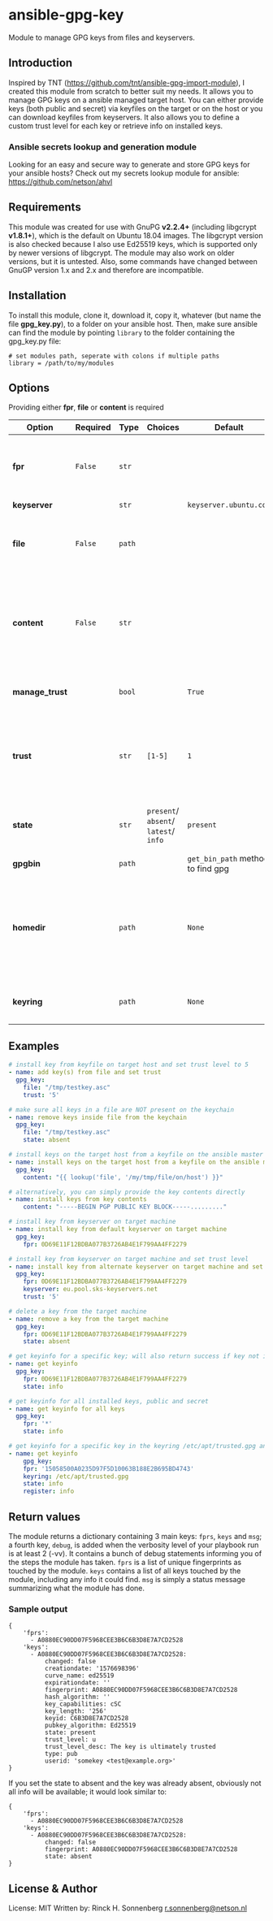 # ansible-gpg-key
Module to manage GPG keys from files and keyservers.

## Introduction
Inspired by TNT (https://github.com/tnt/ansible-gpg-import-module), I created this module from scratch to better suit my needs. It allows you to manage GPG keys on a ansible managed target host. You can either provide keys (both public and secret) via keyfiles on the target or on the host or you can download keyfiles from keyservers. It also allows you to define a custom trust level for each key or retrieve info on installed keys.

### Ansible secrets lookup and generation module

Looking for an easy and secure way to generate and store GPG keys for your ansible hosts? Check out my secrets lookup module for ansible: https://github.com/netson/ahvl

## Requirements

This module was created for use with GnuPG **v2.2.4+** (including libgcrypt **v1.8.1+**), which is the default on Ubuntu 18.04 images. The libgcrypt version is also checked because I also use Ed25519 keys, which is supported only by newer versions of libgcrypt. The module may also work on older versions, but it is untested. Also, some commands have changed between GnuGP version 1.x and 2.x and therefore are incompatible.

## Installation

To install this module, clone it, download it, copy it, whatever (but name the file **gpg_key.py**), to a folder on your ansible host. Then, make sure ansible can find the module by pointing ```library``` to the folder containing the gpg_key.py file:

```
# set modules path, seperate with colons if multiple paths
library = /path/to/my/modules
```

## Options

Providing either **fpr**, **file** or **content** is required

| Option | Required | Type | Choices | Default | Description |
|--------|----------|------|---------|---------|-------------|
| **fpr** | ```False``` | ```str``` | | | Key Fingerprint to install from keyserver, to delete from target machine, or to get info on. To get info on all installed keys, use * as the value for fpr. Using any shorter ID than the full fingerprint will fail. Using the short ID's isn't recommended anyways, due to possible collisions. |
| **keyserver** | | ```str``` | | ```keyserver.ubuntu.com``` | Keyserver to download key from |
| **file** | ```False``` | ```path``` | | | File on target machine containing the key(s) to install; be aware that a file can contain more than 1 key; if this is the case, all keys will be imported and all keys will receive the same trust level. The module auto-detects if the given key is a public or secret key. |
| **content** | ```False``` | ```str``` | | | Contents of keyfile to install on target machine just like the file, the contents can contain more than 1 key and all keys will receive the same trust level. The module auto-detects if the given key is a public or secret key. The content parameter simply creates a temporary file on the target host and then performs the same actions as the file parameter. It is just an easy method to not have to create a keyfile on the target machine first. |
| **manage_trust** | | ```bool``` | | ```True``` | Setting controls wether or not the module controls the trust levels of the (imported) keys. If set to false, no changes will be made to the trust level regardless of the 'trust' setting. |
| **trust** | | ```str``` | ```[1-5]``` | ```1``` | Trust level to apply to newly imported keys or existing keys; please keep in mind that keys with a trust level other than 5 need to be signed by a fully trusted key in order to effectively set the trust level. If your key is not signed by a fully trusted key and the trust level is 2, 3 or 4, the module will report a changed state on each run due to the fact that GnuPG will report an 'Unknown' trust level. |
| **state** | | ```str``` | ```present```/ ```absent```/ ```latest```/ ```info``` | ```present``` | Key should be present, absent, latest (keyserver only) or info. Info only shows info for key given via fpr. Alternatively, you can use the special value * for the fpr to get a list of all installed keys and their relevant info. |
| **gpgbin** | | ```path``` | | ```get_bin_path``` method to find gpg | Full path to GnuPG binary on target host |
| **homedir** | | ```path``` | | ```None``` | Full path to the gpg homedir you wish to use; If none is provided, gpg will use the default homedir of ~/.gnupg Please be aware that this will be the user executing the module on the target host! So there will likely be a difference between running the module with and without become:yes! If you don't want to be surprised, set the path to the homedir with the variable. For more information on the GnuPG homedir, check https://www.gnupg.org/gph/en/manual/r1616.html |
| **keyring** | | ```path``` | | ```None``` | Full Full path to the gpg keyring you wish to use; If none is provided, gpg will use the default. For more information on the GnuPG keyring, check https://www.gnupg.org/gph/en/manual/r1574.html |
            
## Examples

```YAML
# install key from keyfile on target host and set trust level to 5
- name: add key(s) from file and set trust
  gpg_key:
    file: "/tmp/testkey.asc"
    trust: '5'
```
```YAML
# make sure all keys in a file are NOT present on the keychain
- name: remove keys inside file from the keychain
  gpg_key:
    file: "/tmp/testkey.asc"
    state: absent
```
```YAML
# install keys on the target host from a keyfile on the ansible master
- name: install keys on the target host from a keyfile on the ansible master
  gpg_key:
    content: "{{ lookup('file', '/my/tmp/file/on/host') }}"
```
```YAML
# alternatively, you can simply provide the key contents directly
- name: install keys from key contents
    content: "-----BEGIN PGP PUBLIC KEY BLOCK-----........."
```
```YAML
# install key from keyserver on target machine
- name: install key from default keyserver on target machine
  gpg_key:
    fpr: 0D69E11F12BDBA077B3726AB4E1F799AA4FF2279
```
```YAML
# install key from keyserver on target machine and set trust level
- name: install key from alternate keyserver on target machine and set trust level 5
  gpg_key:
    fpr: 0D69E11F12BDBA077B3726AB4E1F799AA4FF2279
    keyserver: eu.pool.sks-keyservers.net
    trust: '5'
```
```YAML
# delete a key from the target machine
- name: remove a key from the target machine
  gpg_key:
    fpr: 0D69E11F12BDBA077B3726AB4E1F799AA4FF2279
    state: absent
```
```YAML
# get keyinfo for a specific key; will also return success if key not installed
- name: get keyinfo
  gpg_key:
    fpr: 0D69E11F12BDBA077B3726AB4E1F799AA4FF2279
    state: info
```
```YAML
# get keyinfo for all installed keys, public and secret
- name: get keyinfo for all keys
  gpg_key:
    fpr: '*'
    state: info
```
```YAML
# get keyinfo for a specific key in the keyring /etc/apt/trusted.gpg and save it to info
- name: get keyinfo
    gpg_key:
    fpr: '15058500A0235D97F5D10063B188E2B695BD4743'
    keyring: /etc/apt/trusted.gpg
    state: info      
    register: info
```

## Return values

The module returns a dictionary containing 3 main keys: ```fprs```, ```keys``` and ```msg```; a fourth key, ```debug```, is added when the verbosity level of your playbook run is at least 2 (-vv). It contains a bunch of debug statements informing you of the steps the module has taken.
```fprs``` is a list of unique fingerprints as touched by the module.
```keys``` contains a list of all keys touched by the module, including any info it could find.
```msg``` is simply a status message summarizing what the module has done.

### Sample output

```
{
    'fprs':
      - A0880EC90DD07F5968CEE3B6C6B3D8E7A7CD2528
    'keys':
      - A0880EC90DD07F5968CEE3B6C6B3D8E7A7CD2528:
          changed: false
          creationdate: '1576698396'
          curve_name: ed25519
          expirationdate: ''
          fingerprint: A0880EC90DD07F5968CEE3B6C6B3D8E7A7CD2528
          hash_algorithm: ''
          key_capabilities: cSC
          key_length: '256'
          keyid: C6B3D8E7A7CD2528
          pubkey_algorithm: Ed25519
          state: present
          trust_level: u
          trust_level_desc: The key is ultimately trusted
          type: pub
          userid: 'somekey <test@example.org>'
}
```

If you set the state to absent and the key was already absent, obviously not all info will be available; it would look similar to:
```
{
    'fprs':
      - A0880EC90DD07F5968CEE3B6C6B3D8E7A7CD2528
    'keys':
      - A0880EC90DD07F5968CEE3B6C6B3D8E7A7CD2528:
          changed: false
          fingerprint: A0880EC90DD07F5968CEE3B6C6B3D8E7A7CD2528
          state: absent
}
```

## License & Author

License: MIT
Written by: Rinck H. Sonnenberg <r.sonnenberg@netson.nl>
